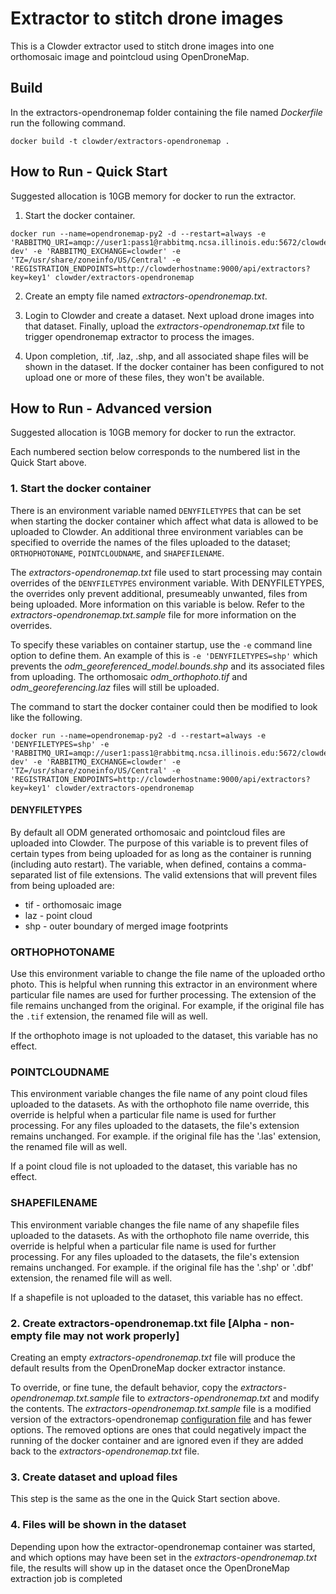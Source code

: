 Extractor to stitch drone images
=================================================

This is a Clowder extractor used to stitch drone images into one orthomosaic image and pointcloud using OpenDroneMap.

## Build
In the extractors-opendronemap folder containing the file named *Dockerfile* run the following command.
```
docker build -t clowder/extractors-opendronemap .
```
## How to Run - Quick Start
Suggested allocation is 10GB memory for docker to run the extractor.

1. Start the docker container.
```
docker run --name=opendronemap-py2 -d --restart=always -e 'RABBITMQ_URI=amqp://user1:pass1@rabbitmq.ncsa.illinois.edu:5672/clowder-dev' -e 'RABBITMQ_EXCHANGE=clowder' -e 'TZ=/usr/share/zoneinfo/US/Central' -e 'REGISTRATION_ENDPOINTS=http://clowderhostname:9000/api/extractors?key=key1' clowder/extractors-opendronemap
```

2. Create an empty file named *extractors-opendronemap.txt*.

3. Login to Clowder and create a dataset. Next upload drone images into that dataset. Finally, upload the *extractors-opendronemap.txt* file to trigger opendronemap extractor to process the images.

4. Upon completion, .tif, .laz, .shp, and all associated shape files will be shown in the dataset.
If the docker container has been configured to not upload one or more of these files, they won't be available.

## How to Run - Advanced version

Suggested allocation is 10GB memory for docker to run the extractor.

Each numbered section below corresponds to the numbered list in the Quick Start above.

### 1. Start the docker container

There is an environment variable named `DENYFILETYPES` that can be set when starting the docker container which affect what data is allowed to be uploaded to Clowder.
An additional three environment variables can be specified to override the names of the files uploaded to the dataset; `ORTHOPHOTONAME`, `POINTCLOUDNAME`, and `SHAPEFILENAME`.

The *extractors-opendronemap.txt* file used to start processing may contain overrides of the `DENYFILETYPES` environment variable.
With DENYFILETYPES, the overrides only prevent additional, presumeably unwanted, files from being uploaded.
More information on this variable is below.
Refer to the *extractors-opendronemap.txt.sample* file for more information on the overrides.

To specify these variables on container startup, use the `-e` command line option to define them.
An example of this is `-e 'DENYFILETYPES=shp'` which prevents the *odm_georeferenced_model.bounds.shp* and its associated files from uploading.
The orthomosaic *odm_orthophoto.tif* and *odm_georeferencing.laz* files will still be uploaded.

The command to start the docker container could then be modified to look like the following.
```
docker run --name=opendronemap-py2 -d --restart=always -e 'DENYFILETYPES=shp' -e 'RABBITMQ_URI=amqp://user1:pass1@rabbitmq.ncsa.illinois.edu:5672/clowder-dev' -e 'RABBITMQ_EXCHANGE=clowder' -e 'TZ=/usr/share/zoneinfo/US/Central' -e 'REGISTRATION_ENDPOINTS=http://clowderhostname:9000/api/extractors?key=key1' clowder/extractors-opendronemap
```

#### DENYFILETYPES
By default all ODM generated orthomosaic and pointcloud files are uploaded into Clowder.
The purpose of this variable is to prevent files of certain types from being uploaded for as long as the container is running (including auto restart).
The variable, when defined, contains a comma-separated list of file extensions.
The valid extensions that will prevent files from being uploaded are:
* tif - orthomosaic image
* laz - point cloud
* shp - outer boundary of merged image footprints

### ORTHOPHOTONAME
Use this environment variable to change the file name of the uploaded ortho photo.
This is helpful when running this extractor in an environment where particular file names are used for further processing.
The extension of the file remains unchanged from the original.
For example, if the original file has the `.tif` extension, the renamed file will as well.

If the orthophoto image is not uploaded to the dataset, this variable has no effect.

### POINTCLOUDNAME
This environment variable changes the file name of any point cloud files uploaded to the datasets.
As with the orthophoto file name override, this override is helpful when a particular file name is used for further processing.
For any files uploaded to the datasets, the file's extension remains unchanged.
For example. if the original file has the '.las' extension, the renamed file will as well.

If a point cloud file is not uploaded to the dataset, this variable has no effect.

### SHAPEFILENAME
This environment variable changes the file name of any shapefile files uploaded to the datasets.
As with the orthophoto file name override, this override is helpful when a particular file name is used for further processing.
For any files uploaded to the datasets, the file's extension remains unchanged.
For example. if the original file has the '.shp' or '.dbf' extension, the renamed file will as well.

If a shapefile is not uploaded to the dataset, this variable has no effect.

### 2. Create extractors-opendronemap.txt file [Alpha - non-empty file may not work properly]

Creating an empty *extractors-opendronemap.txt* file will produce the default results from the OpenDroneMap docker extractor instance.

To override, or fine tune, the default behavior, copy the *extractors-opendronemap.txt.sample* file to *extractors-opendronemap.txt* and modify the contents.
The *extractors-opendronemap.txt.sample* file is a modified version of the extractors-opendronemap [configuration file](https://opensource.ncsa.illinois.edu/bitbucket/projects/CATS/repos/extractors-opendronemap/browse/settings.yaml) and has fewer options.
The removed options are ones that could negatively impact the running of the docker container and are ignored even if they are added back to the *extractors-opendronemap.txt* file.

### 3. Create dataset and upload files

This step is the same as the one in the Quick Start section above.

### 4. Files will be shown in the dataset

Depending upon how the extractor-opendronemap container was started, and which options may have been set in the *extractors-opendronemap.txt* file, the results will show up in the dataset once the OpenDroneMap extraction job is completed
